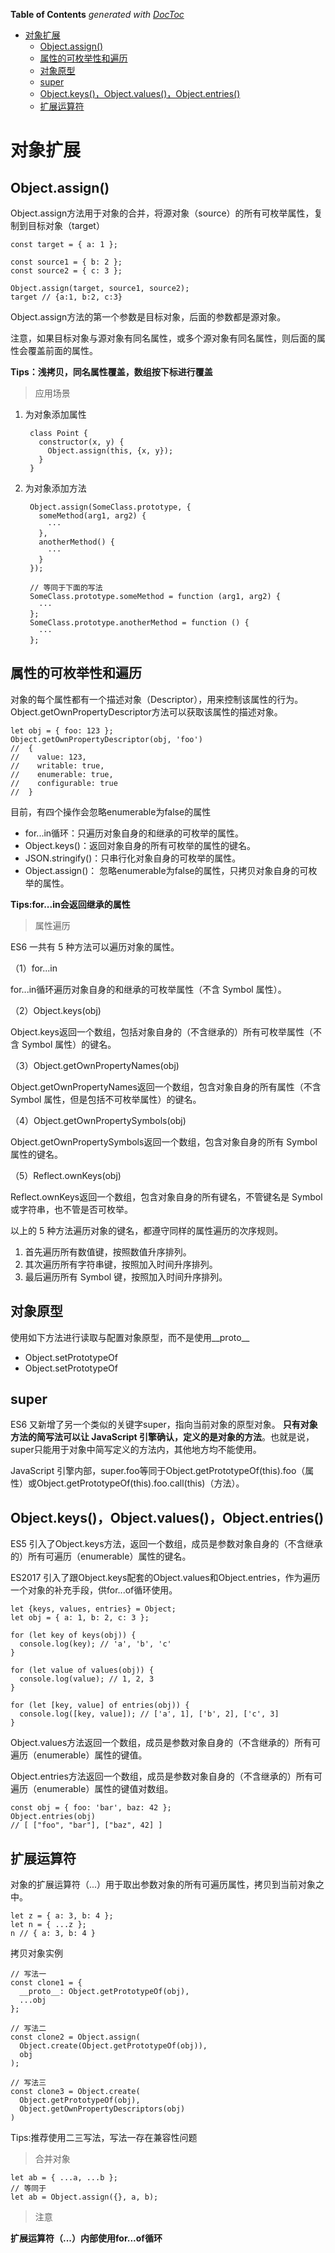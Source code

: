 <!-- START doctoc generated TOC please keep comment here to allow auto update -->
<!-- DON'T EDIT THIS SECTION, INSTEAD RE-RUN doctoc TO UPDATE -->
**Table of Contents**  *generated with [DocToc](https://github.com/thlorenz/doctoc)*

- [对象扩展](#%E5%AF%B9%E8%B1%A1%E6%89%A9%E5%B1%95)
  - [Object.assign()](#objectassign)
  - [属性的可枚举性和遍历](#%E5%B1%9E%E6%80%A7%E7%9A%84%E5%8F%AF%E6%9E%9A%E4%B8%BE%E6%80%A7%E5%92%8C%E9%81%8D%E5%8E%86)
  - [对象原型](#%E5%AF%B9%E8%B1%A1%E5%8E%9F%E5%9E%8B)
  - [super](#super)
  - [Object.keys()，Object.values()，Object.entries()](#objectkeysobjectvaluesobjectentries)
  - [扩展运算符](#%E6%89%A9%E5%B1%95%E8%BF%90%E7%AE%97%E7%AC%A6)

<!-- END doctoc generated TOC please keep comment here to allow auto update -->

# 对象扩展

## Object.assign()

Object.assign方法用于对象的合并，将源对象（source）的所有可枚举属性，复制到目标对象（target）

	const target = { a: 1 };
	
	const source1 = { b: 2 };
	const source2 = { c: 3 };
	
	Object.assign(target, source1, source2);
	target // {a:1, b:2, c:3}

Object.assign方法的第一个参数是目标对象，后面的参数都是源对象。

注意，如果目标对象与源对象有同名属性，或多个源对象有同名属性，则后面的属性会覆盖前面的属性。

**Tips：浅拷贝，同名属性覆盖，数组按下标进行覆盖**

> 应用场景

1. 为对象添加属性

		class Point {
		  constructor(x, y) {
		    Object.assign(this, {x, y});
		  }
		}	

2. 为对象添加方法

		Object.assign(SomeClass.prototype, {
		  someMethod(arg1, arg2) {
		    ···
		  },
		  anotherMethod() {
		    ···
		  }
		});
		
		// 等同于下面的写法
		SomeClass.prototype.someMethod = function (arg1, arg2) {
		  ···
		};
		SomeClass.prototype.anotherMethod = function () {
		  ···
		};

## 属性的可枚举性和遍历

对象的每个属性都有一个描述对象（Descriptor），用来控制该属性的行为。Object.getOwnPropertyDescriptor方法可以获取该属性的描述对象。

	let obj = { foo: 123 };
	Object.getOwnPropertyDescriptor(obj, 'foo')
	//  {
	//    value: 123,
	//    writable: true,
	//    enumerable: true,
	//    configurable: true
	//  }

目前，有四个操作会忽略enumerable为false的属性

- for...in循环：只遍历对象自身的和继承的可枚举的属性。
- Object.keys()：返回对象自身的所有可枚举的属性的键名。
- JSON.stringify()：只串行化对象自身的可枚举的属性。
- Object.assign()： 忽略enumerable为false的属性，只拷贝对象自身的可枚举的属性。

**Tips:for...in会返回继承的属性**

> 属性遍历

ES6 一共有 5 种方法可以遍历对象的属性。

（1）for...in

for...in循环遍历对象自身的和继承的可枚举属性（不含 Symbol 属性）。

（2）Object.keys(obj)

Object.keys返回一个数组，包括对象自身的（不含继承的）所有可枚举属性（不含 Symbol 属性）的键名。

（3）Object.getOwnPropertyNames(obj)

Object.getOwnPropertyNames返回一个数组，包含对象自身的所有属性（不含 Symbol 属性，但是包括不可枚举属性）的键名。

（4）Object.getOwnPropertySymbols(obj)

Object.getOwnPropertySymbols返回一个数组，包含对象自身的所有 Symbol 属性的键名。

（5）Reflect.ownKeys(obj)

Reflect.ownKeys返回一个数组，包含对象自身的所有键名，不管键名是 Symbol 或字符串，也不管是否可枚举。

以上的 5 种方法遍历对象的键名，都遵守同样的属性遍历的次序规则。

1. 首先遍历所有数值键，按照数值升序排列。
2. 其次遍历所有字符串键，按照加入时间升序排列。
3. 最后遍历所有 Symbol 键，按照加入时间升序排列。

## 对象原型

使用如下方法进行读取与配置对象原型，而不是使用__proto__

- Object.setPrototypeOf 
- Object.setPrototypeOf

## super

ES6 又新增了另一个类似的关键字super，指向当前对象的原型对象。 **只有对象方法的简写法可以让 JavaScript 引擎确认，定义的是对象的方法**。也就是说，super只能用于对象中简写定义的方法内，其他地方均不能使用。

JavaScript 引擎内部，super.foo等同于Object.getPrototypeOf(this).foo（属性）或Object.getPrototypeOf(this).foo.call(this)（方法）。

## Object.keys()，Object.values()，Object.entries()

ES5 引入了Object.keys方法，返回一个数组，成员是参数对象自身的（不含继承的）所有可遍历（enumerable）属性的键名。

ES2017 引入了跟Object.keys配套的Object.values和Object.entries，作为遍历一个对象的补充手段，供for...of循环使用。

	let {keys, values, entries} = Object;
	let obj = { a: 1, b: 2, c: 3 };
	
	for (let key of keys(obj)) {
	  console.log(key); // 'a', 'b', 'c'
	}
	
	for (let value of values(obj)) {
	  console.log(value); // 1, 2, 3
	}
	
	for (let [key, value] of entries(obj)) {
	  console.log([key, value]); // ['a', 1], ['b', 2], ['c', 3]
	}

Object.values方法返回一个数组，成员是参数对象自身的（不含继承的）所有可遍历（enumerable）属性的键值。

Object.entries方法返回一个数组，成员是参数对象自身的（不含继承的）所有可遍历（enumerable）属性的键值对数组。

	const obj = { foo: 'bar', baz: 42 };
	Object.entries(obj)
	// [ ["foo", "bar"], ["baz", 42] ]

## 扩展运算符

对象的扩展运算符（...）用于取出参数对象的所有可遍历属性，拷贝到当前对象之中。

	let z = { a: 3, b: 4 };
	let n = { ...z };
	n // { a: 3, b: 4 }

拷贝对象实例

	// 写法一
	const clone1 = {
	  __proto__: Object.getPrototypeOf(obj),
	  ...obj
	};
	
	// 写法二
	const clone2 = Object.assign(
	  Object.create(Object.getPrototypeOf(obj)),
	  obj
	);
	
	// 写法三
	const clone3 = Object.create(
	  Object.getPrototypeOf(obj),
	  Object.getOwnPropertyDescriptors(obj)
	)

Tips:推荐使用二三写法，写法一存在兼容性问题

> 合并对象

	let ab = { ...a, ...b };
	// 等同于
	let ab = Object.assign({}, a, b);

> 注意

**扩展运算符（...）内部使用for...of循环**